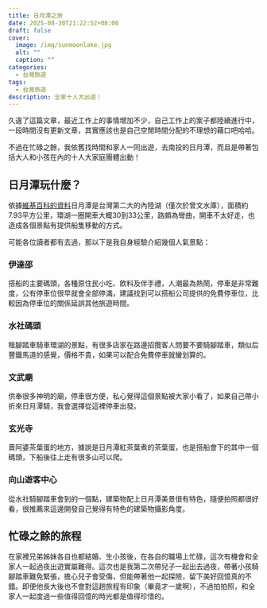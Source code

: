 ```yaml
---
title: 日月潭之旅
date: 2025-08-30T21:22:52+08:00
draft: false
cover:
  image: /img/sunmoonlake.jpg
  alt: ""
  caption: ""
categories:
  - 台灣旅遊
tags:
  - 台灣旅遊
description: 全家十人大出遊！
---
```

久違了這篇文章，最近工作上的事情增加不少，自己工作上的案子都陸續進行中，一段時間沒有更新文章，其實應該也是自己空閒時間分配的不理想的藉口吧哈哈。

不過在忙碌之餘，我依舊找時間和家人一同出遊，去南投的日月潭，而且是帶著包括大人和小孩在內的十人大家庭團體出動！

## 日月潭玩什麼？

依據[維基百科的資料](https://zh.wikipedia.org/zh-tw/%E6%97%A5%E6%9C%88%E6%BD%AD)日月潭是台灣第二大的內陸湖（僅次於曾文水庫），面積約7.93平方公里，環湖一圈開車大概30到33公里，路頗為彎曲，開車不太好走，也造成各個景點有提供船隻移動的方式。

可能各位讀者都有去過，那以下是我自身經驗介紹幾個人氣景點：

### 伊達邵
搭船的主要碼頭，各種原住民小吃、飲料及伴手禮，人潮最為熱鬧，停車是非常難度，公有停車位很早就會全部停滿，建議找到可以搭船公司提供的免費停車位，比較因為停車位的關係延誤其他旅遊時間。
### 水社碼頭
租腳踏車騎車環湖的景點，有很多店家在路邊招攬客人問要不要騎腳踏車，類似后豐鐵馬道的感覺，價格不貴，如果可以配合免費停車就蠻划算的。
### 文武廟
供奉很多神明的廟，停車很方便，私心覺得這個景點被大家小看了，如果自己帶小折來日月潭騎，我會選擇從這裡停車出發。
### 玄光寺
賣阿婆茶葉蛋的地方，據說是日月潭紅茶葉煮的茶葉蛋，也是搭船會下的其中一個碼頭，下船後往上走有很多山可以爬。
### 向山遊客中心
從水社騎腳踏車會到的一個點，建築物配上日月潭美景很有特色，隨便拍照都很好看，很推薦來這邊開發自己覺得有特色的建築物攝影角度。

## 忙碌之餘的旅程
在家裡兄弟姊妹各自也都結婚、生小孩後，在各自的職場上忙碌，這次有機會和全家人一起過夜出遊實屬難得。這次也是我第二次帶兒子一起出去過夜，帶著小孩騎腳踏車難免緊張，擔心兒子會受傷，但能帶著他一起探險，留下美好回憶真的不錯。即便他長大後也不會對這趟旅程有印象（畢竟才一歲啊），不過拍拍照，和全家人一起度過一些值得回憶的時光都是值得珍惜的。